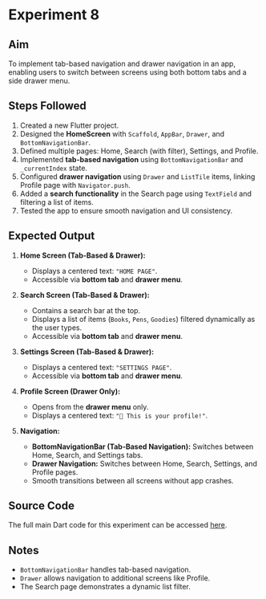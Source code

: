 # Experiment 8

## Aim
To implement tab-based navigation and drawer navigation in an app, enabling users to switch between screens using both bottom tabs and a side drawer menu.

## Steps Followed
1. Created a new Flutter project.  
2. Designed the **HomeScreen** with `Scaffold`, `AppBar`, `Drawer`, and `BottomNavigationBar`.  
3. Defined multiple pages: Home, Search (with filter), Settings, and Profile.  
4. Implemented **tab-based navigation** using `BottomNavigationBar` and `_currentIndex` state.  
5. Configured **drawer navigation** using `Drawer` and `ListTile` items, linking Profile page with `Navigator.push`.  
6. Added a **search functionality** in the Search page using `TextField` and filtering a list of items.  
7. Tested the app to ensure smooth navigation and UI consistency.

## Expected Output
1. **Home Screen (Tab-Based & Drawer):**  
   - Displays a centered text: `"HOME PAGE"`.  
   - Accessible via **bottom tab** and **drawer menu**.  

2. **Search Screen (Tab-Based & Drawer):**  
   - Contains a search bar at the top.  
   - Displays a list of items (`Books`, `Pens`, `Goodies`) filtered dynamically as the user types.  
   - Accessible via **bottom tab** and **drawer menu**.  

3. **Settings Screen (Tab-Based & Drawer):**  
   - Displays a centered text: `"SETTINGS PAGE"`.  
   - Accessible via **bottom tab** and **drawer menu**.  

4. **Profile Screen (Drawer Only):**  
   - Opens from the **drawer menu** only.  
   - Displays a centered text: `"👤 This is your profile!"`.  

5. **Navigation:**  
   - **BottomNavigationBar (Tab-Based Navigation):** Switches between Home, Search, and Settings tabs.  
   - **Drawer Navigation:** Switches between Home, Search, Settings, and Profile pages.  
   - Smooth transitions between all screens without app crashes.


## Source Code
The full main Dart code for this experiment can be accessed [here](main.dart).

## Notes
- `BottomNavigationBar` handles tab-based navigation.  
- `Drawer` allows navigation to additional screens like Profile.  
- The Search page demonstrates a dynamic list filter.
